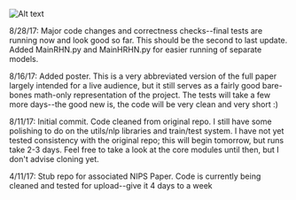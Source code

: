 ![Alt text](poster.png?raw=true "Title")

8/28/17: Major code changes and correctness checks--final tests are running now and look good so far. This should be the second to last update. Added MainRHN.py and MainHRHN.py for easier running of separate models. 

8/16/17: Added poster. This is a very abbreviated version of the full paper largely intended for a live audience, but it still serves as a fairly good bare-bones math-only representation of the project. The tests will take a few more days--the good new is, the code will be very clean and very short :)

8/11/17: Initial commit. Code cleaned from original repo. I still have some polishing to do on the utils/nlp libraries and train/test system. I have not yet tested consistency with the original repo; this will begin tomorrow, but runs take 2-3 days. Feel free to take a look at the core modules until then, but I don't advise cloning yet.

4/11/17: Stub repo for associated NIPS Paper. Code is currently being cleaned and tested for upload--give it 4 days to a week
